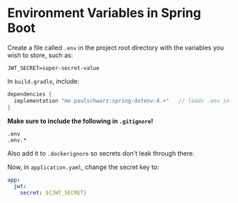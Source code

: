 # Environment Variables in Spring Boot

Create a file called `.env` in the project root directory with the variables you wish to store, such as:

```env
JWT_SECRET=super-secret-value
```

In `build.gradle`, include:

```gradle
dependencies {
  implementation "me.paulschwarz:spring-dotenv:4.+"   // loads .env into Spring's Environment
}
```

**Make sure to include the following in `.gitignore`!**

```gitignore
.env
.env.*
```

Also add it to `.dockerignore` so secrets don't leak through there.

Now, in `application.yaml`, change the secret key to:

```yaml
app:
  jwt:
    secret: ${JWT_SECRET}
```